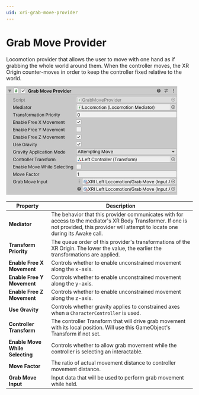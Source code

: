 ```yaml
---
uid: xri-grab-move-provider
---
```

# Grab Move Provider

Locomotion provider that allows the user to move with one hand as if grabbing the whole world around them. When the controller moves, the XR Origin counter-moves in order to keep the controller fixed relative to the world.

![GrabMoveProvider](images/grab-move-provider.png)

| **Property** | **Description** |
|---|---|
|**Mediator**| The behavior that this provider communicates with for access to the mediator's XR Body Transformer. If one is not provided, this provider will attempt to locate one during its Awake call. |
|**Transform Priority**| The queue order of this provider's transformations of the XR Origin. The lower the value, the earlier the transformations are applied. |
| **Enable Free X Movement** | Controls whether to enable unconstrained movement along the x-axis. |
| **Enable Free Y Movement** | Controls whether to enable unconstrained movement along the y-axis. |
| **Enable Free Z Movement** | Controls whether to enable unconstrained movement along the z-axis. |
| **Use Gravity** | Controls whether gravity applies to constrained axes when a `CharacterController` is used. |
| **Controller Transform** | The controller Transform that will drive grab movement with its local position. Will use this GameObject's Transform if not set. |
| **Enable Move While Selecting** | Controls whether to allow grab movement while the controller is selecting an interactable. |
| **Move Factor** | The ratio of actual movement distance to controller movement distance. |
| **Grab Move Input** | Input data that will be used to perform grab movement while held. |

